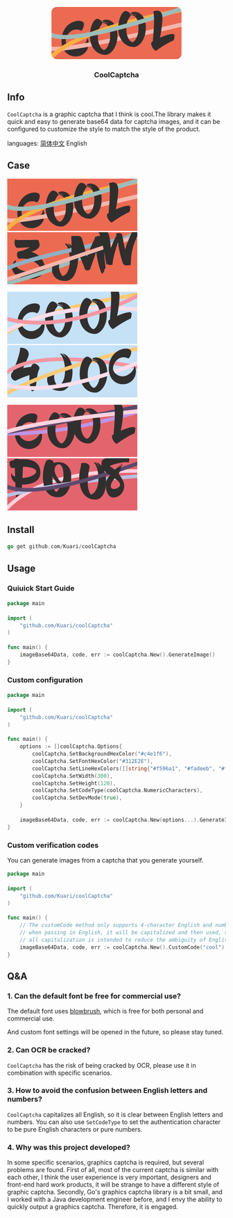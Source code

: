 <p align="center">
<img src="./assets/theme_default_cool.png" alt="logo" width="300" height="120" style="border-radius: 12px;" />
</p>

<h3 align="center">CoolCaptcha</h3>

## Info

`CoolCaptcha` is a graphic captcha that I think is cool.The library makes it quick and easy to generate base64 data for captcha images, and it can be configured to customize the style to match the style of the product.



languages: [简体中文](https://github.com/Kuari/coolCaptcha/blob/main/README.zh-CN.md) English



## Case

![theme_default_cool](./assets/theme_default_cool.png) ![theme_default_random](./assets/theme_default_random.png)

![theme1_cool](./assets/theme1_cool.png) ![theme1_random](./assets/theme1_random.png)

![theme2_cool](./assets/theme2_cool.png) ![theme2_random](./assets/theme2_random.png)





## Install

```go
go get github.com/Kuari/coolCaptcha
```



## Usage

### Quiuick Start Guide

```go
package main

import (
	"github.com/Kuari/coolCaptcha"
)

func main() {
	imageBase64Data, code, err := coolCaptcha.New().GenerateImage()
}
```

### Custom configuration

```go
package main

import (
	"github.com/Kuari/coolCaptcha"
)

func main() {
	options := []coolCaptcha.Options{
		coolCaptcha.SetBackgroundHexColor("#c4e1f6"),                            // set the background color of the picture
		coolCaptcha.SetFontHexColor("#312E2E"),                                  // set font color
		coolCaptcha.SetLineHexColors([]string{"#f596a1", "#fadeeb", "#f9c975"}), // to set the line color, 3 bars are randomly selected from it, so this parameter sets at least 3 values
		coolCaptcha.SetWidth(300),                                               // set the width of the image
		coolCaptcha.SetHeight(120),                                              // set the height of the image
		coolCaptcha.SetCodeType(coolCaptcha.NumericCharacters),                  // set the type of authentication characters, there are three types: UppercaseEnglishCharacters, NumericCharacters, and MixedCharacters
		coolCaptcha.SetDevMode(true),                                            // Set the development module, which is suitable for saving base64 data as an image during development, so that you can easily view the generated effect
	}

	imageBase64Data, code, err := coolCaptcha.New(options...).GenerateImage()
}
```

### Custom verification codes

You can generate images from a captcha that you generate yourself.

```go
package main

import (
	"github.com/Kuari/coolCaptcha"
)

func main() {
	// The customCode method only supports 4-character English and numbers,
	// when passing in English, it will be capitalized and then used, so when using custom characters, the output code is capitalized, please pay attention when verifying
	// all capitalization is intended to reduce the ambiguity of English letters and numbers
	imageBase64Data, code, err := coolCaptcha.New().CustomCode("cool").GenerateImage()
}
```



## Q&A

### 1. Can the default font be free for commercial use?

The default font uses [blowbrush](https://www.dafont.com/blowbrush.font), which is free for both personal and commercial use.

And custom font settings will be opened in the future, so please stay tuned.

### 2. Can OCR be cracked?

`CoolCaptcha` has the risk of being cracked by OCR, please use it in combination with specific scenarios.

### 3. How to avoid the confusion between English letters and numbers?

`CoolCaptcha` capitalizes all English, so it is clear between English letters and numbers. You can also use `SetCodeType` to set the authentication character to be pure English characters or pure numbers.

### 4. Why was this project developed?

In some specific scenarios, graphics captcha is required, but several problems are found. First of all, most of the current captcha is similar with each other, I think the user experience is very important, designers and front-end hard work products, it will be strange to have a different style of graphic captcha. Secondly, Go's graphics captcha library is a bit small, and I worked with a Java development engineer before, and I envy the ability to quickly output a graphics captcha. Therefore, it is engaged.
